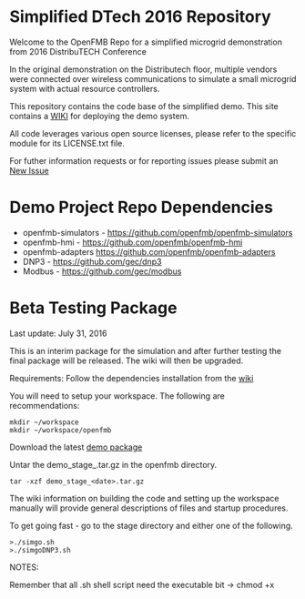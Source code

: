 # Simplified DTech 2016 Repository 
Welcome to the OpenFMB Repo for a simplified microgrid demonstration from 2016 DistribuTECH Conference

In the original demonstration on the Distributech floor, multiple vendors were connected over wireless communications to simulate a small microgrid system with actual resource controllers.  

This repository contains the code base of the simplified demo.   This site contains a [WIKI](https://github.com/openfmb/dtech-demo-2016/wiki) for deploying the demo system. 

All code leverages various open source licenses, please refer to the specific module for its LICENSE.txt file.

For futher information requests or for reporting issues please submit an [New Issue](https://github.com/openfmb/dtech-demo-2016/issues/new)


# Demo Project Repo Dependencies

 + openfmb-simulators - https://github.com/openfmb/openfmb-simulators
 + openfmb-hmi - https://github.com/openfmb/openfmb-hmi
 + openfmb-adapters https://github.com/openfmb/openfmb-adapters
 + DNP3 - https://github.com/gec/dnp3
 + Modbus - https://github.com/gec/modbus

# Beta Testing Package

Last update: July 31, 2016

This is an interim package for the simulation and after further testing the final package will be released.  The wiki will then be upgraded.


Requirements:
Follow the dependencies installation from the [wiki](https://github.com/openfmb/dtech-demo-2016/wiki)

You will need to setup your workspace. The following are recommendations:
```
mkdir ~/workspace
mkdir ~/workspace/openfmb
```
Download the latest [demo package](https://github.com/openfmb/dtech-demo-2016/releases/download/v1.0_beta/demo_stage_7282016.tar.gz) 

Untar the demo_stage_<date>.tar.gz in the openfmb directory.
 ```
tar -xzf demo_stage_<date>.tar.gz
```

The wiki information on building the code and setting up the workspace manually will provide general descriptions of files and startup procedures.

To get going fast - go to the stage directory and either one of the following.

```
>./simgo.sh
>./simgoDNP3.sh
```


NOTES:

Remember that all .sh shell script need the executable bit   -> chmod +x <script>.sh
We have included a MQTT-SPY in the distribution for ease in observing publish and subscribe traffic.
We would expect you to install chrome per instructions in the wiki for the web page to automatically startup.
We have a shell script called fetch.sh that will grab the new target files you choose for building the system from the code base.







